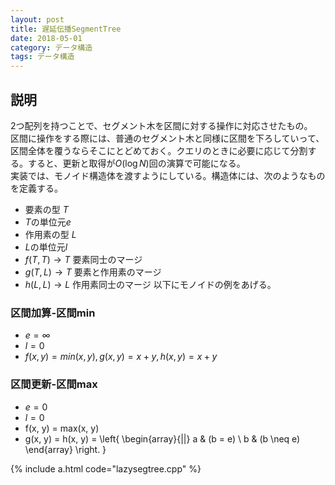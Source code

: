 ```yaml
---
layout: post
title: 遅延伝播SegmentTree
date: 2018-05-01
category: データ構造
tags: データ構造
---
```


## 説明
2つ配列を持つことで、セグメント木を区間に対する操作に対応させたもの。<br>
区間に操作をする際には、普通のセグメント木と同様に区間を下ろしていって、区間全体を覆うならそこにとどめておく。クエリのときに必要に応じて分割する。すると、更新と取得が$O(\log N)$回の演算で可能になる。<br>
実装では、モノイド構造体を渡すようにしている。構造体には、次のようなものを定義する。
- 要素の型 $T$
- $T$の単位元$e$
- 作用素の型 $L$
- $L$の単位元$l$
- $f(T, T) \rightarrow T$ 要素同士のマージ
- $g(T, L) \rightarrow T$ 要素と作用素のマージ
- $h(L, L) \rightarrow L$ 作用素同士のマージ
以下にモノイドの例をあげる。
### 区間加算-区間min
- $e = \infty$
- $l = 0$
- $f(x, y) = min(x, y), g(x, y) = x + y, h(x, y) = x + y$
### 区間更新-区間max
- $e = 0$
- $l = 0$
- f(x, y) = max(x, y)
- g(x, y) = h(x, y) = \left{
    \begin{array}{||}
    a & (b = e) \\
    b & (b \neq e)
    \end{array} \right.
}

{% include a.html code="lazysegtree.cpp" %}